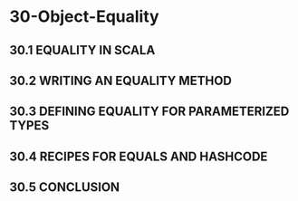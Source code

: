 # 30-Object-Equality

## 30.1 EQUALITY IN SCALA
## 30.2 WRITING AN EQUALITY METHOD
## 30.3 DEFINING EQUALITY FOR PARAMETERIZED TYPES
## 30.4 RECIPES FOR EQUALS AND HASHCODE
## 30.5 CONCLUSION



